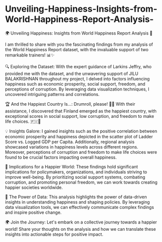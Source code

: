 # Unveiling-Happiness-Insights-from-World-Happiness-Report-Analysis-

🌍 Unveiling Happiness: Insights from World Happiness Report Analysis 🌟

I am thrilled to share with you the fascinating findings from my analysis of the World Happiness Report dataset, with the invaluable support of two remarkable trainers! 📊✨

🔍 Exploring the Dataset:
With the expert guidance of Larkins Jeffry, who provided me with the dataset, and the unwavering support of JILU BALAKRISHNAN throughout my project, I delved into factors influencing happiness such as economic prosperity, social support, freedom, and perceptions of corruption. By leveraging data visualization techniques, I uncovered intriguing patterns and correlations.

🏆 And the Happiest Country Is...:
Drumroll, please! 🥁✨ With their assistance, I discovered that Finland emerged as the happiest country, with exceptional scores in social support, low corruption, and freedom to make life choices. 🇫🇮🌈

💡 Insights Galore:
I gained insights such as the positive correlation between economic prosperity and happiness depicted in the scatter plot of Ladder Score vs. Logged GDP per Capita. Additionally, regional analysis showcased variations in happiness levels across different regions. Moreover, perceptions of corruption and freedom to make life choices were found to be crucial factors impacting overall happiness.

🌟 Implications for a Happier World:
These findings hold significant implications for policymakers, organizations, and individuals striving to improve well-being. By prioritizing social support systems, combating corruption, and promoting personal freedom, we can work towards creating happier societies worldwide.

🔮 The Power of Data:
This analysis highlights the power of data-driven insights in understanding happiness and shaping policies. By leveraging data visualization tools, we can effectively communicate complex findings and inspire positive change.

🌍 Join the Journey:
Let's embark on a collective journey towards a happier world! Share your thoughts on the analysis and how we can translate these insights into actionable steps for positive impact.
